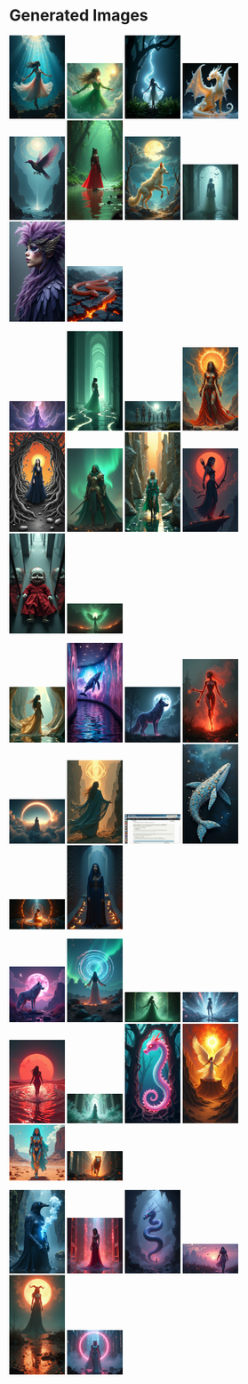 # Generated Images



<img src="2025_07_17_01.png" width="100"/> <img src="2025_07_17_02.png" width="100"/> <img src="2025_07_17_03.png" width="100"/> <img src="2025_07_17_04.png" width="100"/> <img src="2025_07_17_05.png" width="100"/> <img src="2025_07_17_06.png" width="100"/> <img src="2025_07_17_07.png" width="100"/> <img src="2025_07_17_08.png" width="100"/> <img src="2025_07_17_09.png" width="100"/> <img src="2025_07_17_10.png" width="100"/>

<img src="2025_07_17_11.png" width="100"/> <img src="2025_07_17_12.png" width="100"/> <img src="2025_07_17_13.png" width="100"/> <img src="2025_07_17_14.png" width="100"/> <img src="2025_07_17_15.png" width="100"/> <img src="2025_07_17_16.png" width="100"/> <img src="2025_07_17_17.png" width="100"/> <img src="2025_07_17_18.png" width="100"/> <img src="2025_07_17_19.png" width="100"/> <img src="2025_07_17_20.png" width="100"/>

<img src="2025_07_17_21.png" width="100"/> <img src="2025_07_17_22.png" width="100"/> <img src="2025_07_17_23.png" width="100"/> <img src="2025_07_17_24.png" width="100"/> <img src="2025_07_17_25.png" width="100"/> <img src="2025_07_17_26.png" width="100"/> <img src="2025_07_17_27.png" width="100"/> <img src="2025_07_17_28.png" width="100"/> <img src="2025_07_17_29.png" width="100"/> <img src="2025_07_17_30.png" width="100"/>

<img src="2025_07_17_31.png" width="100"/> <img src="2025_07_17_32.png" width="100"/> <img src="2025_07_17_33.png" width="100"/> <img src="2025_07_17_34.png" width="100"/> <img src="2025_07_17_35.png" width="100"/> <img src="2025_07_17_36.png" width="100"/> <img src="2025_07_17_37.png" width="100"/> <img src="2025_07_17_38.png" width="100"/> <img src="2025_07_17_39.png" width="100"/> <img src="2025_07_17_40.png" width="100"/>

<img src="2025_07_17_41.png" width="100"/> <img src="2025_07_17_42.png" width="100"/> <img src="2025_07_17_43.png" width="100"/> <img src="2025_07_17_44.png" width="100"/> <img src="2025_07_17_45.png" width="100"/> <img src="2025_07_17_46.png" width="100"/>